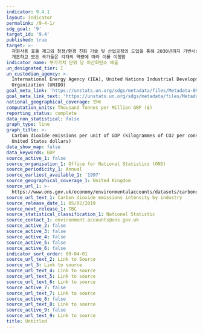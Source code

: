 ```yaml
---
indicator: 9.4.1
layout: indicator
permalink: /9-4-1/
sdg_goal: '9'
target_id: '9.4'
published: true
target: >-
  자원사용 효율 제고와 청정/환경 친화 기술 및 산업공정의 도입을 통해 2030년까지 기반시설과 낙후된 산업시설을 지속가능한 환경으로 개선 및
  개조하고 모든 국가들은 각자의 역량에 따라 이를 이행함
indicator_name: 부가가치 단위 당 이산화탄소 배출
un_designated_tier: I
un_custodian_agency: >-
  International Energy Agency (IEA), United Nations Industrial Development
  Organization (UNIDO)
goal_meta_link: 'https://unstats.un.org/sdgs/metadata/files/Metadata-09-04-01.pdf'
goal_meta_link_text: 'https://unstats.un.org/sdgs/metadata/files/Metadata-09-04-01.pdf'
national_geographical_coverage: 전국
computation_units: Thousand Tonnes per Million GBP (£)
reporting_status: complete
data_non_statistical: false
graph_type: line
graph_title: >-
  Carbon dioxide emissions per unit of GDP (kilogrammes of CO2 per constant 2010
  United States dollars)
data_show_map: false
data_keywords: GDP
source_active_1: false
source_organisation_1: Office for National Statistics (ONS)
source_periodicity_1: Annual
source_earliest_available_1: '1997'
source_geographical_coverage_1: United Kingdom
source_url_1: >-
  https://www.ons.gov.uk/economy/environmentalaccounts/datasets/carbondioxideemissionsintensitybyindustry
source_url_text_1: Carbon dioxide emissions intensity by industry
source_release_date_1: 05/02/2019
source_next_release_1: TBC
source_statistical_classification_1: National Statistic
source_contact_1: environment.accounts@ons.gov.uk
source_active_2: false
source_active_3: false
source_active_4: false
source_active_5: false
source_active_6: false
indicator_sort_order: 09-04-01
source_url_text_2: Link to Source
source_url_3: Link to source
source_url_text_4: Link to source
source_url_text_5: Link to source
source_url_text_6: Link to source
source_active_7: false
source_url_text_7: Link to source
source_active_8: false
source_url_text_8: Link to source
source_active_9: false
source_url_text_9: Link to source
title: Untitled
---
```

